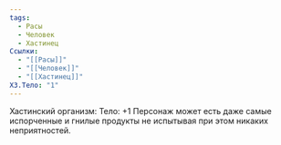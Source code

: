 ```yaml
---
tags:
  - Расы
  - Человек
  - Хастинец
Ссылки:
  - "[[Расы]]"
  - "[[Человек]]"
  - "[[Хастинец]]"
ХЗ.Тело: "1"
---
```

Хастинский организм:
Тело: +1
Персонаж может есть даже самые испорченные и гнилые продукты не испытывая при этом никаких неприятностей.







